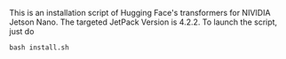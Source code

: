 This is an installation script of Hugging Face's transformers for NIVIDIA Jetson Nano. 
The targeted JetPack Version is 4.2.2. To launch the script, just do
```
bash install.sh
```

